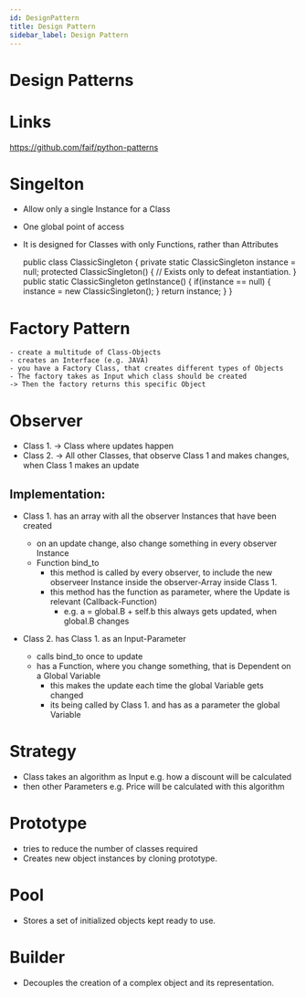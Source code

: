 ```yaml
---
id: DesignPattern
title: Design Pattern
sidebar_label: Design Pattern
---
```


# Design Patterns

# Links

https://github.com/faif/python-patterns

# Singelton
- Allow only a single Instance for a Class
- One global point of access
- It is designed for Classes with only Functions, rather than Attributes


    public class ClassicSingleton {
        private static ClassicSingleton instance = null;
        protected ClassicSingleton() {
            // Exists only to defeat instantiation.
        }
        public static ClassicSingleton getInstance() {
            if(instance == null) {
                instance = new ClassicSingleton();
            }
            return instance;
        }
    }

# Factory Pattern
    - create a multitude of Class-Objects
    - creates an Interface (e.g. JAVA)
    - you have a Factory Class, that creates different types of Objects
    - The factory takes as Input which class should be created
    -> Then the factory returns this specific Object


# Observer

- Class 1. -> Class where updates happen
- Class 2. -> All other Classes, that observe Class 1 and makes changes, when Class 1 makes an update

## Implementation:

- Class 1. has an array with all the observer Instances that have been created
    - on an update change, also change something in every observer Instance
    - Function bind_to
        - this method is called by every observer, to include the new observeer Instance inside the observer-Array inside Class 1.
        - this method has the function as parameter, where the Update is relevant (Callback-Function)
            - e.g. a = global.B + self.b this always gets updated, when global.B changes

- Class 2. has Class 1. as an Input-Parameter
    - calls bind_to once to update
    - has a Function, where you change something, that is Dependent on a Global Variable
        - this makes the update each time the global Variable gets changed
        - its being called by Class 1. and has as a parameter the global Variable


# Strategy

- Class takes an algorithm as Input e.g. how a discount will be calculated
- then other Parameters e.g. Price will be calculated with this algorithm


# Prototype

- tries to reduce the number of classes required
- Creates new object instances by cloning prototype.


# Pool
- Stores a set of initialized objects kept ready to use.

# Builder
- Decouples the creation of a complex object and its representation.
